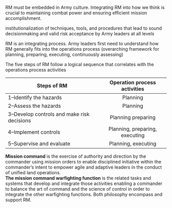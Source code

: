 RM must be embedded in Army culture. Integrating RM into how we think is crucial to maintaining combat
power and ensuring efficient mission accomplishment.

institutionalization of techniques, tools, and procedures that lead to sound
decisionmaking and valid risk acceptance by Army leaders at all levels

RM is an integrating process. Army leaders first need to understand how RM generally fits into the
operations process (overarching framework for planning, preparing, executing, continuously assessing)

The five steps of RM follow a logical sequence that correlates with the
operations process activities

| Steps of RM                                | Operation process   activities | 
| -------------------------------------------|:------------------------------:|
| 1–Identify the hazards                     | Planning                       |
| 2–Assess the hazards                       | Planning                       |
| 3–Develop controls and make risk decisions | Planning preparing             |
| 4–Implement controls                       | Planning, preparing, executing |
| 5–Supervise and evaluate                   | Planning, executing            |

**Mission command** is the exercise of authority and direction by the commander using mission orders to
enable disciplined initiative within the commander’s intent to empower agile and adaptive leaders in the
conduct of unified land operations.   
**The mission command warfighting function** is the related
tasks and systems that develop and integrate those activities enabling a commander to balance the art of
command and the science of control in order to integrate the other warfighting functions. Both philosophy encompass and support RM. 
